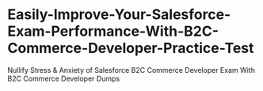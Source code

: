 # Easily-Improve-Your-Salesforce-Exam-Performance-With-B2C-Commerce-Developer-Practice-Test
Nullify Stress &amp; Anxiety of Salesforce B2C Commerce Developer Exam With B2C Commerce Developer Dumps
